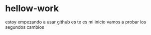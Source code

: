# hellow-work

estoy empezando a usar github es te es mi inicio
vamos a probar los segundos cambios
